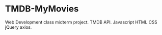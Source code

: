 # TMDB-MyMovies
Web Development class midterm project. TMDB API. Javascript HTML CSS jQuery axios. 
